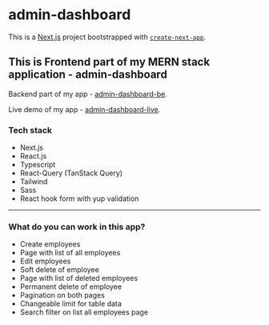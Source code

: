 # admin-dashboard

This is a [Next.js](https://nextjs.org/) project bootstrapped with [`create-next-app`](https://github.com/vercel/next.js/tree/canary/packages/create-next-app).

## This is Frontend part of my MERN stack application - admin-dashboard

Backend part of my app - [admin-dashboard-be](https://github.com/danijel96/admin-dashboard-be).

Live demo of my app - [admin-dashboard-live](https://admin-dashboard-danijel96.vercel.app/).

### Tech stack

- Next.js
- React.js
- Typescript
- React-Query (TanStack Query)
- Tailwind
- Sass
- React hook form with yup validation

---

### What do you can work in this app?

- Create employees
- Page with list of all employees
- Edit employees
- Soft delete of employee
- Page with list of deleted employees
- Permanent delete of employee
- Pagination on both pages
- Changeable limit for table data
- Search filter on list all employees page
